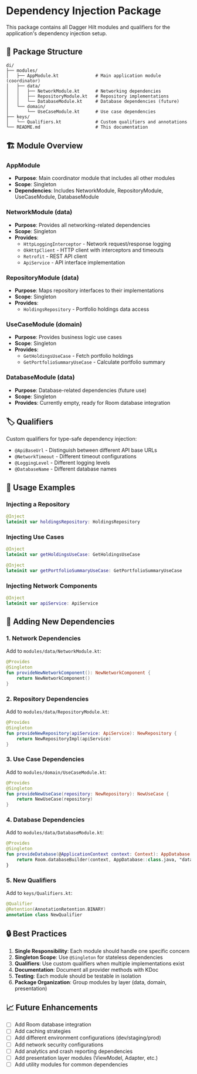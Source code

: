# Dependency Injection Package

This package contains all Dagger Hilt modules and qualifiers for the application's dependency injection setup.

## 📁 Package Structure

```
di/
├── modules/
│   ├── AppModule.kt              # Main application module (coordinator)
│   ├── data/
│   │   ├── NetworkModule.kt      # Networking dependencies
│   │   ├── RepositoryModule.kt   # Repository implementations
│   │   └── DatabaseModule.kt     # Database dependencies (future)
│   └── domain/
│       └── UseCaseModule.kt      # Use case dependencies
├── keys/
│   └── Qualifiers.kt             # Custom qualifiers and annotations
└── README.md                     # This documentation
```

## 🏗️ Module Overview

### AppModule
- **Purpose**: Main coordinator module that includes all other modules
- **Scope**: Singleton
- **Dependencies**: Includes NetworkModule, RepositoryModule, UseCaseModule, DatabaseModule

### NetworkModule (data)
- **Purpose**: Provides all networking-related dependencies
- **Scope**: Singleton
- **Provides**:
  - `HttpLoggingInterceptor` - Network request/response logging
  - `OkHttpClient` - HTTP client with interceptors and timeouts
  - `Retrofit` - REST API client
  - `ApiService` - API interface implementation

### RepositoryModule (data)
- **Purpose**: Maps repository interfaces to their implementations
- **Scope**: Singleton
- **Provides**:
  - `HoldingsRepository` - Portfolio holdings data access

### UseCaseModule (domain)
- **Purpose**: Provides business logic use cases
- **Scope**: Singleton
- **Provides**:
  - `GetHoldingsUseCase` - Fetch portfolio holdings
  - `GetPortfolioSummaryUseCase` - Calculate portfolio summary

### DatabaseModule (data)
- **Purpose**: Database-related dependencies (future use)
- **Scope**: Singleton
- **Provides**: Currently empty, ready for Room database integration

## 🏷️ Qualifiers

Custom qualifiers for type-safe dependency injection:

- `@ApiBaseUrl` - Distinguish between different API base URLs
- `@NetworkTimeout` - Different timeout configurations
- `@LoggingLevel` - Different logging levels
- `@DatabaseName` - Different database names

## 🔧 Usage Examples

### Injecting a Repository
```kotlin
@Inject
lateinit var holdingsRepository: HoldingsRepository
```

### Injecting Use Cases
```kotlin
@Inject
lateinit var getHoldingsUseCase: GetHoldingsUseCase

@Inject
lateinit var getPortfolioSummaryUseCase: GetPortfolioSummaryUseCase
```

### Injecting Network Components
```kotlin
@Inject
lateinit var apiService: ApiService
```

## 🚀 Adding New Dependencies

### 1. Network Dependencies
Add to `modules/data/NetworkModule.kt`:
```kotlin
@Provides
@Singleton
fun provideNewNetworkComponent(): NewNetworkComponent {
    return NewNetworkComponent()
}
```

### 2. Repository Dependencies
Add to `modules/data/RepositoryModule.kt`:
```kotlin
@Provides
@Singleton
fun provideNewRepository(apiService: ApiService): NewRepository {
    return NewRepositoryImpl(apiService)
}
```

### 3. Use Case Dependencies
Add to `modules/domain/UseCaseModule.kt`:
```kotlin
@Provides
@Singleton
fun provideNewUseCase(repository: NewRepository): NewUseCase {
    return NewUseCase(repository)
}
```

### 4. Database Dependencies
Add to `modules/data/DatabaseModule.kt`:
```kotlin
@Provides
@Singleton
fun provideDatabase(@ApplicationContext context: Context): AppDatabase {
    return Room.databaseBuilder(context, AppDatabase::class.java, "database_name").build()
}
```

### 5. New Qualifiers
Add to `keys/Qualifiers.kt`:
```kotlin
@Qualifier
@Retention(AnnotationRetention.BINARY)
annotation class NewQualifier
```

## 🔒 Best Practices

1. **Single Responsibility**: Each module should handle one specific concern
2. **Singleton Scope**: Use `@Singleton` for stateless dependencies
3. **Qualifiers**: Use custom qualifiers when multiple implementations exist
4. **Documentation**: Document all provider methods with KDoc
5. **Testing**: Each module should be testable in isolation
6. **Package Organization**: Group modules by layer (data, domain, presentation)

## 📈 Future Enhancements

- [ ] Add Room database integration
- [ ] Add caching strategies
- [ ] Add different environment configurations (dev/staging/prod)
- [ ] Add network security configurations
- [ ] Add analytics and crash reporting dependencies
- [ ] Add presentation layer modules (ViewModel, Adapter, etc.)
- [ ] Add utility modules for common dependencies
